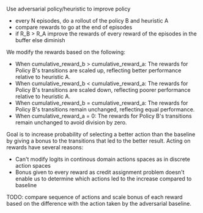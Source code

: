 Use adversarial policy/heuristic to improve policy
- every N episodes, do a rollout of the policy B and heuristic A
- compare rewards to go at the end of episodes
- if R_B > R_A improve the rewards of every reward of the episodes in the buffer else diminish


We modify the rewards based on the following:
- When cumulative_reward_b > cumulative_reward_a: The rewards for Policy B's transitions are scaled up, reflecting better performance relative to heuristic A.
- When cumulative_reward_b < cumulative_reward_a: The rewards for Policy B's transitions are scaled down, reflecting poorer performance relative to heuristic A.
- When cumulative_reward_b = cumulative_reward_a: The rewards for Policy B's transitions remain unchanged, reflecting equal performance.
- When cumulative_reward_a = 0: The rewards for Policy B's transitions remain unchanged to avoid division by zero.

Goal is to increase probability of selecting a better action than the baseline by giving a bonus to the transitions that led to the better result. Acting on rewards have several reasons:
- Can't modify logits in continous domain actions spaces as in discrete action spaces
- Bonus given to every reward as credit assignment problem doesn't enable us to determine which actions led to the increase compared to baseline


TODO: compare sequence of actions and scale bonus of each reward based on the difference with the action taken by the adversarial baseline.